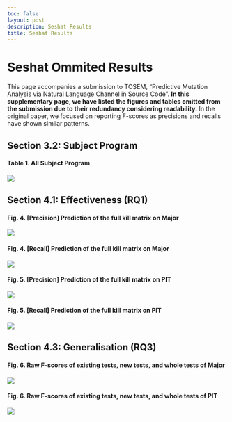 ```yaml
---
toc: false
layout: post
description: Seshat Results
title: Seshat Results
---
```


# Seshat Ommited Results
This page accompanies a submission to TOSEM, “Predictive Mutation Analysis via Natural Language Channel in Source Code”.
**In this supplementary page, we have listed the figures and tables omitted from the submission due to their redundancy considering readability.**
In the original paper, we focused on reporting F-scores as precisions and recalls have shown similar patterns.

## Section 3.2: Subject Program
#### Table 1. **All** Subject Program
<img src="{{ site.baseurl }}/images/table1_all.png" />

## Section 4.1: Effectiveness (RQ1)
#### Fig. 4. **[Precision]** Prediction of the full kill matrix on Major
<img src="{{ site.baseurl }}/images/figure4_prec.png" />

#### Fig. 4. **[Recall]** Prediction of the full kill matrix on Major
<img src="{{ site.baseurl }}/images/figure4_recall.png" />

#### Fig. 5. **[Precision]** Prediction of the full kill matrix on PIT
<img src="{{ site.baseurl }}/images/figure5_prec.png" />

#### Fig. 5. **[Recall]** Prediction of the full kill matrix on PIT
<img src="{{ site.baseurl }}/images/figure5_recall.png" />

## Section 4.3: Generalisation (RQ3)
#### Fig. 6. **Raw** F-scores of existing tests, new tests, and whole tests of Major
<img src="{{ site.baseurl }}/images/figure6_major.png" />

#### Fig. 6. **Raw** F-scores of existing tests, new tests, and whole tests of PIT
<img src="{{ site.baseurl }}/images/figure6_pit.png" />